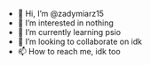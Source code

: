 - 👋 Hi, I’m @zadymiarz15
- 👀 I’m interested in nothing
- 🌱 I’m currently learning psio
- 💞️ I’m looking to collaborate on idk
- 📫 How to reach me, idk too

<!---
zadymiarz15/zadymiarz15 is a ✨ special ✨ repository because its `README.md` (this file) appears on your GitHub profile.
You can click the Preview link to take a look at your changes.
--->
